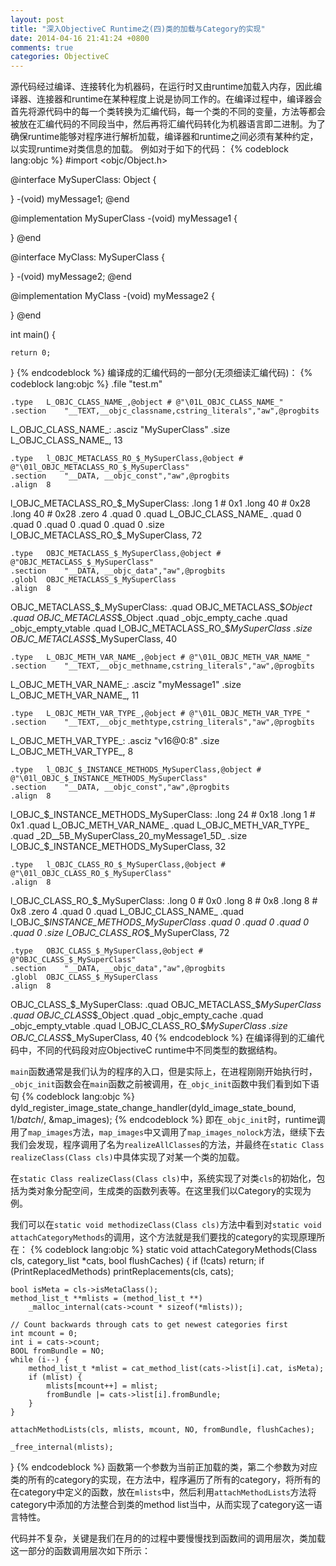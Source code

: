 ```yaml
---
layout: post
title: "深入ObjectiveC Runtime之(四)类的加载与Category的实现"
date: 2014-04-16 21:41:24 +0800
comments: true
categories: ObjectiveC 
---
```

源代码经过编译、连接转化为机器码，在运行时又由runtime加载入内存，因此编译器、连接器和runtime在某种程度上说是协同工作的。在编译过程中，编译器会首先将源代码中的每一个类转换为汇编代码，每一个类的不同的变量，方法等都会被放在汇编代码的不同段当中，然后再将汇编代码转化为机器语言即二进制。为了确保runtime能够对程序进行解析加载，编译器和runtime之间必须有某种约定，以实现runtime对类信息的加载。
例如对于如下的代码：
{% codeblock lang:objc %}
#import <objc/Object.h>

@interface MySuperClass: Object {

}
-(void) myMessage1;
@end

@implementation MySuperClass
-(void) myMessage1 {

}
@end

@interface MyClass: MySuperClass {

}
-(void) myMessage2;
@end

@implementation MyClass
-(void) myMessage2 {

}
@end

int main() {

    return 0;
}
{% endcodeblock %}
编译成的汇编代码的一部分(无须细读汇编代码)：
{% codeblock lang:objc %}
  .file   "test.m"

    .type   L_OBJC_CLASS_NAME_,@object # @"\01L_OBJC_CLASS_NAME_"
    .section    "__TEXT,__objc_classname,cstring_literals","aw",@progbits
L_OBJC_CLASS_NAME_:
    .asciz   "MySuperClass"
    .size   L_OBJC_CLASS_NAME_, 13

    .type   l_OBJC_METACLASS_RO_$_MySuperClass,@object # @"\01l_OBJC_METACLASS_RO_$_MySuperClass"
    .section    "__DATA, __objc_const","aw",@progbits
    .align  8
l_OBJC_METACLASS_RO_$_MySuperClass:
    .long   1                       # 0x1
    .long   40                      # 0x28
    .long   40                      # 0x28
    .zero   4
    .quad   0
    .quad   L_OBJC_CLASS_NAME_
    .quad   0
    .quad   0
    .quad   0
    .quad   0
    .quad   0
    .size   l_OBJC_METACLASS_RO_$_MySuperClass, 72

    .type   OBJC_METACLASS_$_MySuperClass,@object # @"OBJC_METACLASS_$_MySuperClass"
    .section    "__DATA, __objc_data","aw",@progbits
    .globl  OBJC_METACLASS_$_MySuperClass
    .align  8
OBJC_METACLASS_$_MySuperClass:
    .quad   OBJC_METACLASS_$_Object
    .quad   OBJC_METACLASS_$_Object
    .quad   _objc_empty_cache
    .quad   _objc_empty_vtable
    .quad   l_OBJC_METACLASS_RO_$_MySuperClass
    .size   OBJC_METACLASS_$_MySuperClass, 40

    .type   L_OBJC_METH_VAR_NAME_,@object # @"\01L_OBJC_METH_VAR_NAME_"
    .section    "__TEXT,__objc_methname,cstring_literals","aw",@progbits
L_OBJC_METH_VAR_NAME_:
    .asciz   "myMessage1"
    .size   L_OBJC_METH_VAR_NAME_, 11

    .type   L_OBJC_METH_VAR_TYPE_,@object # @"\01L_OBJC_METH_VAR_TYPE_"
    .section    "__TEXT,__objc_methtype,cstring_literals","aw",@progbits
L_OBJC_METH_VAR_TYPE_:
    .asciz   "v16@0:8"
    .size   L_OBJC_METH_VAR_TYPE_, 8

    .type   l_OBJC_$_INSTANCE_METHODS_MySuperClass,@object # @"\01l_OBJC_$_INSTANCE_METHODS_MySuperClass"
    .section    "__DATA, __objc_const","aw",@progbits
    .align  8
l_OBJC_$_INSTANCE_METHODS_MySuperClass:
    .long   24                      # 0x18
    .long   1                       # 0x1
    .quad   L_OBJC_METH_VAR_NAME_
    .quad   L_OBJC_METH_VAR_TYPE_
    .quad   _2D__5B_MySuperClass_20_myMessage1_5D_
    .size   l_OBJC_$_INSTANCE_METHODS_MySuperClass, 32

    .type   l_OBJC_CLASS_RO_$_MySuperClass,@object # @"\01l_OBJC_CLASS_RO_$_MySuperClass"
    .align  8
l_OBJC_CLASS_RO_$_MySuperClass:
    .long   0                       # 0x0
    .long   8                       # 0x8
    .long   8                       # 0x8
    .zero   4
    .quad   0
    .quad   L_OBJC_CLASS_NAME_
    .quad   l_OBJC_$_INSTANCE_METHODS_MySuperClass
    .quad   0
    .quad   0
    .quad   0
    .quad   0
    .size   l_OBJC_CLASS_RO_$_MySuperClass, 72

    .type   OBJC_CLASS_$_MySuperClass,@object # @"OBJC_CLASS_$_MySuperClass"
    .section    "__DATA, __objc_data","aw",@progbits
    .globl  OBJC_CLASS_$_MySuperClass
    .align  8
OBJC_CLASS_$_MySuperClass:
    .quad   OBJC_METACLASS_$_MySuperClass
    .quad   OBJC_CLASS_$_Object
    .quad   _objc_empty_cache
    .quad   _objc_empty_vtable
    .quad   l_OBJC_CLASS_RO_$_MySuperClass
    .size   OBJC_CLASS_$_MySuperClass, 40
{% endcodeblock %}
在编译得到的汇编代码中，不同的代码段对应ObjectiveC runtime中不同类型的数据结构。

`main`函数通常是我们认为的程序的入口，但是实际上，在进程刚刚开始执行时，`_objc_init`函数会在`main`函数之前被调用，在`_objc_init`函数中我们看到如下语句
{% codeblock lang:objc %}
dyld_register_image_state_change_handler(dyld_image_state_bound,
                                             1/*batch*/, &map_images);
{% endcodeblock %}
即在`_objc_init`时，runtime调用了`map_images`方法，`map_images`中又调用了`map_images_nolock`方法，继续下去我们会发现，程序调用了名为`realizeAllClasses`的方法，并最终在`static Class realizeClass(Class cls)`中具体实现了对某一个类的加载。

在`static Class realizeClass(Class cls)`中，系统实现了对类`cls`的初始化，包括为类对象分配空间，生成类的函数列表等。在这里我们以Category的实现为例。

我们可以在`static void methodizeClass(Class cls)`方法中看到对`static void attachCategoryMethods`的调用，这个方法就是我们要找的category的实现原理所在：
{% codeblock lang:objc %}
static void 
attachCategoryMethods(Class cls, category_list *cats, bool flushCaches)
{
    if (!cats) return;
    if (PrintReplacedMethods) printReplacements(cls, cats);

    bool isMeta = cls->isMetaClass();
    method_list_t **mlists = (method_list_t **)
        _malloc_internal(cats->count * sizeof(*mlists));

    // Count backwards through cats to get newest categories first
    int mcount = 0;
    int i = cats->count;
    BOOL fromBundle = NO;
    while (i--) {
        method_list_t *mlist = cat_method_list(cats->list[i].cat, isMeta);
        if (mlist) {
            mlists[mcount++] = mlist;
            fromBundle |= cats->list[i].fromBundle;
        }
    }

    attachMethodLists(cls, mlists, mcount, NO, fromBundle, flushCaches);

    _free_internal(mlists);

}
{% endcodeblock %}
函数第一个参数为当前正加载的类，第二个参数为对应类的所有的category的实现，在方法中，程序遍历了所有的category，将所有的在category中定义的函数，放在`mlists`中，然后利用`attachMethodLists`方法将category中添加的方法整合到类的method list当中，从而实现了category这一语言特性。

代码并不复杂，关键是我们在月的的过程中要慢慢找到函数间的调用层次，类加载这一部分的函数调用层次如下所示：


